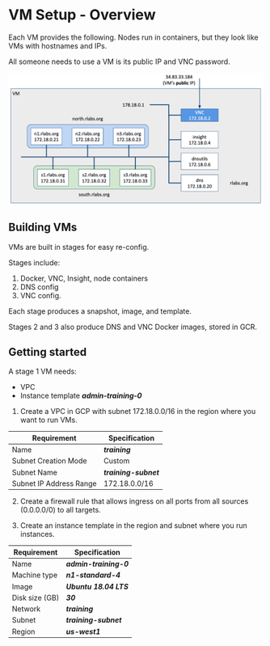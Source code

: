 # VM Setup - Overview

Each VM provides the following. Nodes run in containers, but they look like VMs with hostnames and IPs.

All someone needs to use a VM is its public IP and VNC password.

![](../images/00-vm-overview.png)

## Building VMs

VMs are built in stages for easy re-config.

Stages include:
1. Docker, VNC, Insight, node containers
2. DNS config
3. VNC config.

Each stage produces a snapshot, image, and template.

Stages 2 and 3 also produce DNS and VNC Docker images, stored in GCR.

## Getting started

A stage 1 VM needs:
- VPC
- Instance template ***admin-training-0***

1. Create a VPC in GCP with subnet 172.18.0.0/16 in the region where you want to run VMs.

Requirement | Specification
------------|--------------
Name | ***training***
Subnet Creation Mode | Custom
Subnet Name | ***training-subnet***
Subnet IP Address Range | 172.18.0.0/16

2. Create a firewall rule that allows ingress on all ports from all sources (0.0.0.0/0) to all targets.

3. Create an instance template in the region and subnet where you run instances.
  
Requirement  | Specification  
------------ | -------------
Name | ***admin-training-0***
Machine type | ***n1-standard-4***
Image | ***Ubuntu 18.04 LTS***
Disk size (GB) | ***30***
Network | ***training***
Subnet | ***training-subnet***
Region | ***us-west1***


